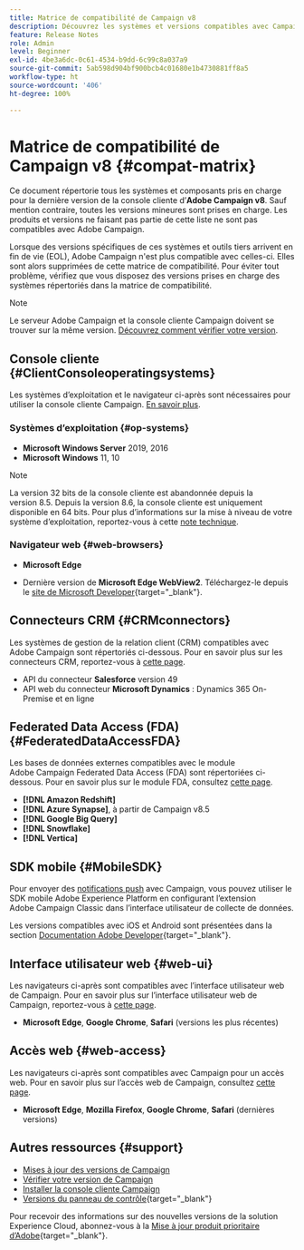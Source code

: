 ```yaml
---
title: Matrice de compatibilité de Campaign v8
description: Découvrez les systèmes et versions compatibles avec Campaign v8
feature: Release Notes
role: Admin
level: Beginner
exl-id: 4be3a6dc-0c61-4534-b9dd-6c99c8a037a9
source-git-commit: 5ab598d904bf900bcb4c01680e1b4730881ff8a5
workflow-type: ht
source-wordcount: '406'
ht-degree: 100%

---
```


# Matrice de compatibilité de Campaign v8 {#compat-matrix}

Ce document répertorie tous les systèmes et composants pris en charge pour la dernière version de la console cliente d’**Adobe Campaign v8**. Sauf mention contraire, toutes les versions mineures sont prises en charge. Les produits et versions ne faisant pas partie de cette liste ne sont pas compatibles avec Adobe Campaign.

Lorsque des versions spécifiques de ces systèmes et outils tiers arrivent en fin de vie (EOL), Adobe Campaign n&#39;est plus compatible avec celles-ci. Elles sont alors supprimées de cette matrice de compatibilité. Pour éviter tout problème, vérifiez que vous disposez des versions prises en charge des systèmes répertoriés dans la matrice de compatibilité.

>[!NOTE]
>
>Le serveur Adobe Campaign et la console cliente Campaign doivent se trouver sur la même version. [Découvrez comment vérifier votre version](upgrades.md#version).

## Console cliente {#ClientConsoleoperatingsystems}

Les systèmes d’exploitation et le navigateur ci-après sont nécessaires pour utiliser la console cliente Campaign. [En savoir plus](connect.md).

### Systèmes d’exploitation {#op-systems}

* **Microsoft Windows Server** 2019, 2016
* **Microsoft Windows** 11, 10

>[!NOTE]
>La version 32 bits de la console cliente est abandonnée depuis la version 8.5. Depuis la version 8.6, la console cliente est uniquement disponible en 64 bits. Pour plus d’informations sur la mise à niveau de votre système d’exploitation, reportez-vous à cette [note technique](../../technotes/upgrades/console.md).

### Navigateur web {#web-browsers}

* **Microsoft Edge**

* Dernière version de **Microsoft Edge WebView2**. Téléchargez-le depuis le [site de Microsoft Developer](http://www.adobe.com/go/acc-ms-webview2-runtime-download_fr){target="_blank"}.

## Connecteurs CRM {#CRMconnectors}

Les systèmes de gestion de la relation client (CRM) compatibles avec Adobe Campaign sont répertoriés ci-dessous. Pour en savoir plus sur les connecteurs CRM, reportez-vous à [cette page](../connect/crm.md).

* API du connecteur **Salesforce** version 49
* API web du connecteur **Microsoft Dynamics** : Dynamics 365 On-Premise et en ligne

## Federated Data Access (FDA){#FederatedDataAccessFDA}

Les bases de données externes compatibles avec le module Adobe Campaign Federated Data Access (FDA) sont répertoriées ci-dessous. Pour en savoir plus sur le module FDA, consultez [cette page](../connect/fda.md).

* **[!DNL Amazon Redshift]**
* **[!DNL Azure Synapse]**, à partir de Campaign v8.5
* **[!DNL Google Big Query]**
* **[!DNL Snowflake]**
* **[!DNL Vertica]**

## SDK mobile {#MobileSDK}

Pour envoyer des [notifications push](../send/push.md) avec Campaign, vous pouvez utiliser le SDK mobile Adobe Experience Platform en configurant l’extension Adobe Campaign Classic dans l’interface utilisateur de collecte de données.

Les versions compatibles avec iOS et Android sont présentées dans la section [Documentation Adobe Developer](https://developer.adobe.com/client-sdks/home/){target="_blank"}.

## Interface utilisateur web {#web-ui}

Les navigateurs ci-après sont compatibles avec l’interface utilisateur web de Campaign. Pour en savoir plus sur l’interface utilisateur web de Campaign, reportez-vous à [cette page](campaign-ui.md#ac-web-ui).

* **Microsoft Edge**, **Google Chrome**, **Safari** (versions les plus récentes)

## Accès web {#web-access}

Les navigateurs ci-après sont compatibles avec Campaign pour un accès web. Pour en savoir plus sur l’accès web de Campaign, consultez [cette page](connect.md#web-access).

* **Microsoft Edge**, **Mozilla Firefox**, **Google Chrome**, **Safari** (dernières versions)

## Autres ressources {#support}

* [Mises à jour des versions de Campaign](upgrades.md)
* [Vérifier votre version de Campaign](upgrades.md#version)
* [Installer la console cliente Campaign](connect.md)
* [Versions du panneau de contrôle](https://experienceleague.adobe.com/docs/control-panel/using/release-notes.html?lang=fr){target="_blank"}

Pour recevoir des informations sur des nouvelles versions de la solution Experience Cloud, abonnez-vous à la [Mise à jour produit prioritaire d’Adobe](https://www.adobe.com/fr/subscription/priority-product-update.html){target="_blank"}.